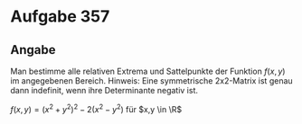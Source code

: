 # Aufgabe 357
## Angabe

Man bestimme alle relativen Extrema und Sattelpunkte der Funktion $f(x, y)$ im
angegebenen Bereich. Hinweis: Eine symmetrische 2x2-Matrix ist genau dann indefinit, wenn
ihre Determinante negativ ist.

$f(x,y)=(x^2+y^2)^2-2(x^2-y^2)$ für $x,y \in \R$